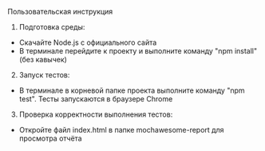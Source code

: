 Пользовательская инструкция

1. Подготовка среды:
 - Скачайте Node.js с официального сайта
 - В терминале перейдите к проекту и выполните команду "npm install" (без кавычек)
  
2. Запуск тестов:
 - В терминале в корневой папке проекта выполните команду "npm test". Тесты запускаются в браузере Chrome
  
3. Проверка корректности выполнения тестов:
 - Откройте файл index.html в папке mochawesome-report для просмотра отчёта
